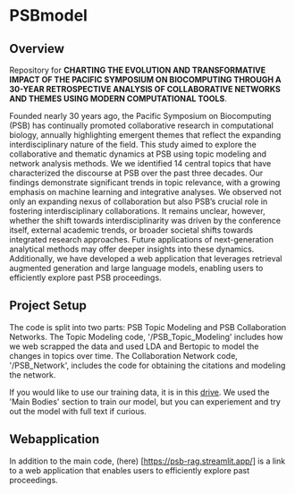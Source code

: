 # PSBmodel

## Overview 

Repository for **CHARTING THE EVOLUTION AND TRANSFORMATIVE IMPACT OF THE PACIFIC SYMPOSIUM ON BIOCOMPUTING THROUGH A 30-YEAR RETROSPECTIVE ANALYSIS OF COLLABORATIVE NETWORKS AND THEMES USING MODERN COMPUTATIONAL TOOLS**. 

Founded nearly 30 years ago, the Pacific Symposium on Biocomputing (PSB) has continually promoted collaborative research in computational biology, annually highlighting emergent themes that reflect the expanding interdisciplinary nature of the field. This study aimed to explore the collaborative and thematic dynamics at PSB using topic modeling and network analysis methods. We we identified 14 central topics that have characterized the discourse at PSB over the past three decades. Our findings demonstrate significant trends in topic relevance, with a growing emphasis on machine learning and integrative analyses. We observed not only an expanding nexus of collaboration but also PSB’s crucial role in fostering interdisciplinary collaborations. It remains unclear, however, whether the shift towards interdisciplinarity was driven by the conference itself, external academic trends, or broader societal shifts towards integrated research approaches. Future applications of next-generation analytical methods may offer deeper insights into these dynamics. Additionally, we have developed a web application that leverages retrieval augmented generation and large language models, enabling users to efficiently explore past PSB proceedings.

## Project Setup 
The code is split into two parts: PSB Topic Modeling and PSB Collaboration Networks. The Topic Modeling code, '/PSB_Topic_Modeling' includes how we web scrapped the data and used LDA and Bertopic to model the changes in topics over time. The Collaboration Network code, '/PSB_Network', includes the code for obtaining the citations and modeling the network. 

If you would like to use our training data, it is in this [drive](https://drive.google.com/drive/folders/1uvPSGsPaSboP7TnobM3m5kLG1hoTNZc6?usp=sharing). We used the 'Main Bodies' section to train our model, but you can experiement and try out the model with full text if curious. 

## Webapplication
In addition to the main code, (here) [https://psb-rag.streamlit.app/] is a link to a web application that enables users to efficiently explore past proceedings. 
